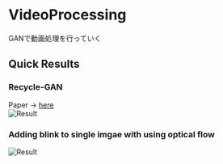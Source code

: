 # VideoProcessing
GANで動画処理を行っていく

## Quick Results
### Recycle-GAN
Paper -> [here](https://arxiv.org/pdf/1808.05174.pdf)  
![Result](https://github.com/SerialLain3170/VideoProcessing/blob/master/Recycle-GAN/mtou.gif)

### Adding blink to single imgae with using optical flow
![Result](https://github.com/SerialLain3170/VideoProcessing/blob/master/FlowTextureGAN/blink.gif)
